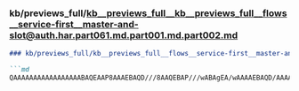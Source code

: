 ### kb/previews_full/kb__previews_full__kb__previews_full__flows__service-first__master-and-slot@auth.har.part061.md.part001.md.part002.md

```md
### kb/previews_full/kb__previews_full__flows__service-first__master-and-slot@auth.har.part061.md.part001.md (part 002)

```md
QAAAAAAAAAAAAAAAAABAQEAAP8AAAEBAQD///8AAQEBAP///wABAgEA/wAAAAEBAQD/AAAAAP/+AAH7/gDZxNAABwYHAP39/Q
```

```

```
